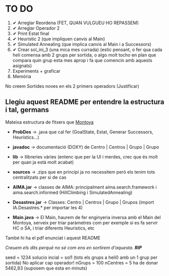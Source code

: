 # TO DO
1. ✔ Arreglar Reordena (FET, QUAN VULGUEU HO REPASSEM) 
2. ✔ Arreglar Operador 2
3. ✔ Print Estat final
4. ✔ Heuristic 2 (que impliquen canvis al Main)
5. ✔ Simulated Annealing (que implica canvis al Main i a Successors)
6. ✔ Crear sol_ini_3 (una mica mes currada) (estic pensant, o fer qua cada heli comensa amb 2 grups per sortida, o algo molt tocho en plan que compara quin grup esta mes aprop i fa que comencin amb aquests asignats)
7. Experiments + graficar 
8. Memòria

No creem Sortides noves en els 2 primers operadors (Justificar)

 ## Llegiu aquest README per entendre la estructura i tal, germans

Mateixa estructura de fitxers que [Montoya](https://github.com/trenete97/IA-Practica1-Gasolina/tree/master/Practica1)

* __ProbDes__ -> .java que cal fer (GoalState, Estat, Generar Successors, Heurístics...)

* __javadoc__ -> documentació (DOXY) de Centro | Centros | Grupo | Grupo

* __lib__ -> llibreries vàries (entenc que per la UI i merdes, crec que és molt per quan ja està molt acabat)

* __sources__ -> .zips que en principi ja no necessitem però els tenim tots centralitzats per si de cas

* __AIMA.jar__ -> classes de AIMA: principalment aima.search.framework i aima.search.informed (HillClimbing i SimulatedAnnealing)

* __Desastres.jar__ -> Classes: Centro | Centros | Grupo | Grupos (import IA.Desastres.* per importar les 4)

* __Main.java__ -> El Main, haurem de fer enginyeria inversa amb el Main del Montoya, serveix per triar paràmetres com per exemple si es fa servir HC o SA, i triar diferents Heuristics, etc

També hi ha el pdf enunciat i aquest README

*Creuem els dits perquè no sé com ens en sortirem d'aquesta. __RIP__*

seed = 1234
solucio incial = sol1 (tots els grups a heli0 amb un 1 grup per sortida)
No aplicar cap operador!
nGrups = 100
nCentres = 5 
ha de donar 5462,83 (suposem que esta en minuts)
